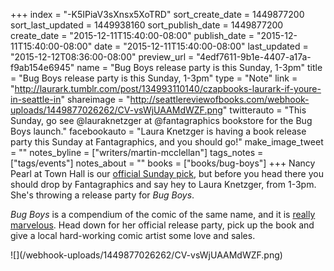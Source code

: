 +++
index = "-K5IPiaV3sXnsx5XoTRD"
sort_create_date = 1449877200
sort_last_updated = 1449938160
sort_publish_date = 1449877200
create_date = "2015-12-11T15:40:00-08:00"
publish_date = "2015-12-11T15:40:00-08:00"
date = "2015-12-11T15:40:00-08:00"
last_updated = "2015-12-12T08:36:00-08:00"
preview_url = "4edf7611-9b1e-4407-a17a-f9ab154e6945"
name = "Bug Boys release party is this Sunday, 1-3pm"
title = "Bug Boys release party is this Sunday, 1-3pm"
type = "Note"
link = "http://laurark.tumblr.com/post/134993110140/czapbooks-laurark-if-youre-in-seattle-in"
shareimage = "http://seattlereviewofbooks.com/webhook-uploads/1449877026262/CV-vsWjUAAMdWZF.png"
twitterauto = "This Sunday, go see @lauraknetzger at @fantagraphics bookstore for the Bug Boys launch."
facebookauto = "Laura Knetzger is having a book release party this Sunday at Fantagraphics, and you should go!"
make_image_tweet = ""
notes_byline = ["writers/martin-mcclellan"]
tags_notes = ["tags/events"]
notes_about = ""
books = ["books/bug-boys"]
+++
Nancy Pearl at Town Hall is our [official Sunday pick](http://seattlereviewofbooks.com/notes/2015/12/07/your-week-in-readings-the-best-literary-events-from-december-7th-to-13th/), but before you head there you should drop by Fantagraphics and say hey to Laura Knetzger, from 1-3pm. She's throwing a release party for _Bug Boys_.

_Bug Boys_ is a compendium of the comic of the same name, and it is [really marvelous](http://seattlereviewofbooks.com/reviews/short-run-i-second-that/). Head down for her official release party, pick up the book and give a local hard-working comic artist some love and sales.

<p class="image">![](/webhook-uploads/1449877026262/CV-vsWjUAAMdWZF.png)</p>